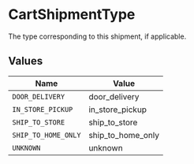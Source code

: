 # CartShipmentType

The type corresponding to this shipment, if applicable.


## Values

| Name                | Value               |
| ------------------- | ------------------- |
| `DOOR_DELIVERY`     | door_delivery       |
| `IN_STORE_PICKUP`   | in_store_pickup     |
| `SHIP_TO_STORE`     | ship_to_store       |
| `SHIP_TO_HOME_ONLY` | ship_to_home_only   |
| `UNKNOWN`           | unknown             |